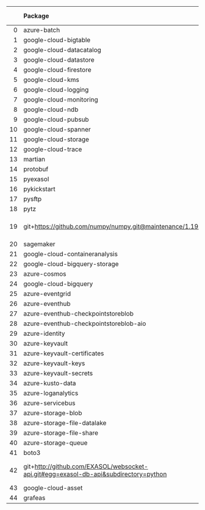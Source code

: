 <!-- markdown-link-check-disable -->

|    | Package                                                                              | Version in 4.2.0     | Version in 4.3.0     | Status   |
|---:|:-------------------------------------------------------------------------------------|:---------------------|:---------------------|:---------|
|  0 | azure-batch                                                                          | 10.0.0               | 10.0.0               |          |
|  1 | google-cloud-bigtable                                                                | 2.2.0                | 2.2.0                |          |
|  2 | google-cloud-datacatalog                                                             | 3.2.1                | 3.2.1                |          |
|  3 | google-cloud-datastore                                                               | 2.1.3                | 2.1.3                |          |
|  4 | google-cloud-firestore                                                               | 2.1.3                | 2.1.3                |          |
|  5 | google-cloud-kms                                                                     | 2.3.0                | 2.3.0                |          |
|  6 | google-cloud-logging                                                                 | 2.5.0                | 2.5.0                |          |
|  7 | google-cloud-monitoring                                                              | 2.2.1                | 2.2.1                |          |
|  8 | google-cloud-ndb                                                                     | 1.9.0                | 1.9.0                |          |
|  9 | google-cloud-pubsub                                                                  | 2.5.0                | 2.5.0                |          |
| 10 | google-cloud-spanner                                                                 | 3.5.0                | 3.5.0                |          |
| 11 | google-cloud-storage                                                                 | 1.38.0               | 1.38.0               |          |
| 12 | google-cloud-trace                                                                   | 1.2.0                | 1.2.0                |          |
| 13 | martian                                                                              | 1.4                  | 1.4                  |          |
| 14 | protobuf                                                                             | 3.17.3               | 3.17.3               |          |
| 15 | pyexasol                                                                             | 0.20.0               | 0.20.0               |          |
| 16 | pykickstart                                                                          | 3.33                 | 3.33                 |          |
| 17 | pysftp                                                                               | 0.2.9                | 0.2.9                |          |
| 18 | pytz                                                                                 | 2021.1               | 2021.1               |          |
| 19 | git+https://github.com/numpy/numpy.git@maintenance/1.19.x                            | No version specified | No version specified |          |
| 20 | sagemaker                                                                            | 2.59.5               | 2.59.5               |          |
| 21 | google-cloud-containeranalysis                                                       | 2.3.0                | 2.3.0                |          |
| 22 | google-cloud-bigquery-storage                                                        | 2.4.0                | 2.4.0                |          |
| 23 | azure-cosmos                                                                         | 4.2.0                | 4.2.0                |          |
| 24 | google-cloud-bigquery                                                                | 2.20.0               | 2.20.0               |          |
| 25 | azure-eventgrid                                                                      | 4.3.0                | 4.3.0                |          |
| 26 | azure-eventhub                                                                       | 5.5.0                | 5.5.0                |          |
| 27 | azure-eventhub-checkpointstoreblob                                                   | 1.1.4                | 1.1.4                |          |
| 28 | azure-eventhub-checkpointstoreblob-aio                                               | 1.1.4                | 1.1.4                |          |
| 29 | azure-identity                                                                       | 1.6.0                | 1.6.0                |          |
| 30 | azure-keyvault                                                                       | 4.1.0                | 4.1.0                |          |
| 31 | azure-keyvault-certificates                                                          | 4.2.1                | 4.2.1                |          |
| 32 | azure-keyvault-keys                                                                  | 4.3.1                | 4.3.1                |          |
| 33 | azure-keyvault-secrets                                                               | 4.2.0                | 4.2.0                |          |
| 34 | azure-kusto-data                                                                     | 2.1.3                | 2.1.3                |          |
| 35 | azure-loganalytics                                                                   | 0.1.0                | 0.1.0                |          |
| 36 | azure-servicebus                                                                     | 7.3.0                | 7.3.0                |          |
| 37 | azure-storage-blob                                                                   | 12.8.1               | 12.8.1               |          |
| 38 | azure-storage-file-datalake                                                          | 12.4.0               | 12.4.0               |          |
| 39 | azure-storage-file-share                                                             | 12.5.0               | 12.5.0               |          |
| 40 | azure-storage-queue                                                                  | 12.1.6               | 12.1.6               |          |
| 41 | boto3                                                                                | 1.17.96              | 1.17.96              |          |
| 42 | git+http://github.com/EXASOL/websocket-api.git#egg=exasol-db-api&subdirectory=python | No version specified | No version specified |          |
| 43 | google-cloud-asset                                                                   | 3.1.0                | 3.1.0                |          |
| 44 | grafeas                                                                              | 1.4.0                | 1.4.0                |          |